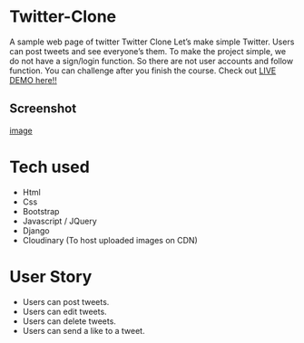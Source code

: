 # Twitter-Clone
A sample web page of twitter
Twitter Clone
Let’s make simple Twitter. Users can post tweets and see everyone’s them.
To make the project simple, we do not have a sign/login function.
So there are not user accounts and follow function. You can challenge after you finish the course.
Check out [LIVE DEMO here!!](/)
## Screenshot
[image](<img width="654" alt="Screen Shot 2023-02-09 at 10 17 14 PM" src="https://user-images.githubusercontent.com/64049350/217991999-108fc4d7-b44d-422c-8cd6-6e8283549148.png">
)
# Tech used
* Html
* Css
* Bootstrap
* Javascript / JQuery
* Django
* Cloudinary (To host uploaded images on CDN)
# User Story
* Users can post tweets.
* Users can edit tweets.
* Users can delete tweets.
* Users can send a like to a tweet.
